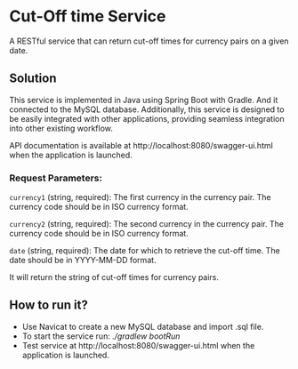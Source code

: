 # Cut-Off time Service
A RESTful service that can return cut-off times for currency pairs on a given date.

## Solution
This service is implemented in Java using Spring Boot with Gradle. And it connected to the MySQL database. Additionally, this service is designed to be easily integrated with other applications, providing seamless integration into other existing workflow. 

API documentation is available at http://localhost:8080/swagger-ui.html when the application is launched.

### Request Parameters:

`currency1` (string, required): The first currency in the currency pair. The currency code should be in ISO currency format.

`currency2` (string, required): The second currency in the currency pair. The currency code should be in ISO currency format.

`date` (string, required): The date for which to retrieve the cut-off time. The date should be in YYYY-MM-DD format.

It will return the string of cut-off times for currency pairs.

## How to run it?
* Use Navicat to create a new MySQL database and import .sql file.
* To start the service run: *./gradlew bootRun*
* Test service at http://localhost:8080/swagger-ui.html when the application is launched.
